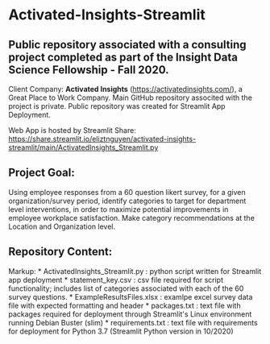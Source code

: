 # Activated-Insights-Streamlit
## Public repository associated with a consulting project completed as part of the Insight Data Science Fellowship - Fall 2020.
Client Company: **Activated Insights** (https://activatedinsights.com/), a Great Place to Work Company.
Main GitHub repository associted with the project is private.
Public repository was created for Streamlit App Deployment.

Web App is hosted by Streamlit Share: https://share.streamlit.io/eliztnguyen/activated-insights-streamlit/main/ActivatedInsights_Streamlit.py

## Project Goal:
Using employee responses from a 60 question likert survey, for a given organization/survey period, identify categories to target for department level interventions, in order to maximize potential improvements in employee workplace satisfaction. Make category recommendations at the Location and Organization level.

## Repository Content:
Markup: * ActivatedInsights_Streamlit.py : python script written for Streamlit app deployment
        * statement_key.csv : csv file required for script functionality; includes list of categories associated with each of the 60 survey questions.
        * ExampleResultsFiles.xlsx : examlpe excel survey data file with expected formatting and header
        * packages.txt : text file with packages required for deployment through Streamlit's Linux environment running Debian Buster (slim)
        * requirements.txt : text file with requirements for deployment for Python 3.7 (Streamlit Python version in 10/2020)




